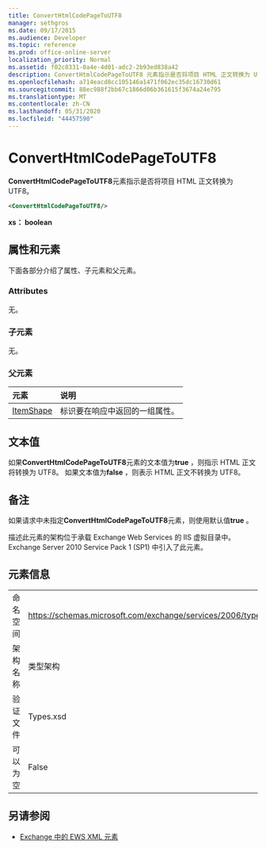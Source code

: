 ```yaml
---
title: ConvertHtmlCodePageToUTF8
manager: sethgros
ms.date: 09/17/2015
ms.audience: Developer
ms.topic: reference
ms.prod: office-online-server
localization_priority: Normal
ms.assetid: f02c8331-0a4e-4d01-adc2-2b93ed838a42
description: ConvertHtmlCodePageToUTF8 元素指示是否将项目 HTML 正文转换为 UTF8。
ms.openlocfilehash: a714eacd8cc105146a1471f062ec35dc16730d61
ms.sourcegitcommit: 88ec988f2bb67c1866d06b361615f3674a24e795
ms.translationtype: MT
ms.contentlocale: zh-CN
ms.lasthandoff: 05/31/2020
ms.locfileid: "44457590"
---
```

# <a name="converthtmlcodepagetoutf8"></a>ConvertHtmlCodePageToUTF8

**ConvertHtmlCodePageToUTF8**元素指示是否将项目 HTML 正文转换为 UTF8。 
  
```XML
<ConvertHtmlCodePageToUTF8/>
```

 **xs： boolean**
## <a name="attributes-and-elements"></a>属性和元素

下面各部分介绍了属性、子元素和父元素。
  
### <a name="attributes"></a>Attributes

无。
  
### <a name="child-elements"></a>子元素

无。
  
### <a name="parent-elements"></a>父元素

|**元素**|**说明**|
|:-----|:-----|
|[ItemShape](itemshape.md) <br/> |标识要在响应中返回的一组属性。  <br/> |
   
## <a name="text-value"></a>文本值

如果**ConvertHtmlCodePageToUTF8**元素的文本值为**true** ，则指示 HTML 正文将转换为 UTF8。 如果文本值为**false** ，则表示 HTML 正文不转换为 UTF8。 
  
## <a name="remarks"></a>备注

如果请求中未指定**ConvertHtmlCodePageToUTF8**元素，则使用默认值**true** 。 
  
描述此元素的架构位于承载 Exchange Web Services 的 IIS 虚拟目录中。Exchange Server 2010 Service Pack 1 (SP1) 中引入了此元素。
  
## <a name="element-information"></a>元素信息

|||
|:-----|:-----|
|命名空间  <br/> |https://schemas.microsoft.com/exchange/services/2006/types  <br/> |
|架构名称  <br/> |类型架构  <br/> |
|验证文件  <br/> |Types.xsd  <br/> |
|可以为空  <br/> |False  <br/> |
   
## <a name="see-also"></a>另请参阅



- [Exchange 中的 EWS XML 元素](ews-xml-elements-in-exchange.md)

